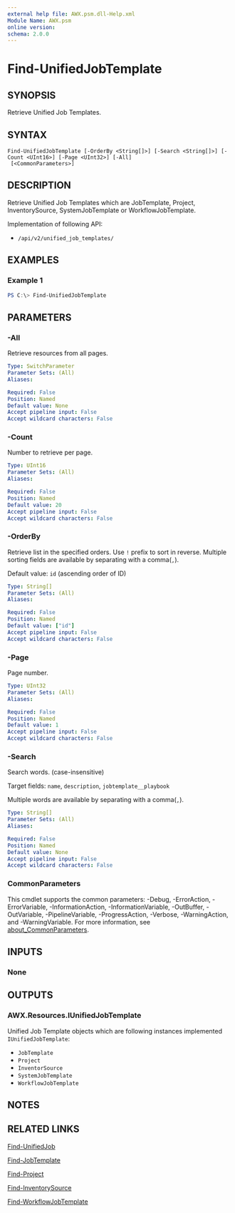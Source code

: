 ```yaml
---
external help file: AWX.psm.dll-Help.xml
Module Name: AWX.psm
online version:
schema: 2.0.0
---
```


# Find-UnifiedJobTemplate

## SYNOPSIS
Retrieve Unified Job Templates.

## SYNTAX

```
Find-UnifiedJobTemplate [-OrderBy <String[]>] [-Search <String[]>] [-Count <UInt16>] [-Page <UInt32>] [-All]
 [<CommonParameters>]
```

## DESCRIPTION
Retrieve Unified Job Templates which are JobTemplate, Project, InventorySource, SystemJobTemplate or WorkflowJobTemplate.

Implementation of following API:  
- `/api/v2/unified_job_templates/`  

## EXAMPLES

### Example 1
```powershell
PS C:\> Find-UnifiedJobTemplate
```

## PARAMETERS

### -All
Retrieve resources from all pages.

```yaml
Type: SwitchParameter
Parameter Sets: (All)
Aliases:

Required: False
Position: Named
Default value: None
Accept pipeline input: False
Accept wildcard characters: False
```

### -Count
Number to retrieve per page.

```yaml
Type: UInt16
Parameter Sets: (All)
Aliases:

Required: False
Position: Named
Default value: 20
Accept pipeline input: False
Accept wildcard characters: False
```

### -OrderBy
Retrieve list in the specified orders.
Use `!` prefix to sort in reverse.
Multiple sorting fields are available by separating with a comma(`,`).

Default value: `id` (ascending order of ID)

```yaml
Type: String[]
Parameter Sets: (All)
Aliases:

Required: False
Position: Named
Default value: ["id"]
Accept pipeline input: False
Accept wildcard characters: False
```

### -Page
Page number.

```yaml
Type: UInt32
Parameter Sets: (All)
Aliases:

Required: False
Position: Named
Default value: 1
Accept pipeline input: False
Accept wildcard characters: False
```

### -Search
Search words. (case-insensitive)

Target fields: `name`, `description`, `jobtemplate__playbook`

Multiple words are available by separating with a comma(`,`).

```yaml
Type: String[]
Parameter Sets: (All)
Aliases:

Required: False
Position: Named
Default value: None
Accept pipeline input: False
Accept wildcard characters: False
```

### CommonParameters
This cmdlet supports the common parameters: -Debug, -ErrorAction, -ErrorVariable, -InformationAction, -InformationVariable, -OutBuffer, -OutVariable, -PipelineVariable, -ProgressAction, -Verbose, -WarningAction, and -WarningVariable. For more information, see [about_CommonParameters](http://go.microsoft.com/fwlink/?LinkID=113216).

## INPUTS

### None
## OUTPUTS

### AWX.Resources.IUnifiedJobTemplate
Unified Job Template objects which are following instances implemented `IUnifiedJobTemplate`:  
- `JobTemplate`  
- `Project`  
- `InventorSource`  
- `SystemJobTemplate`  
- `WorkflowJobTemplate`  

## NOTES

## RELATED LINKS

[Find-UnifiedJob](Find-UnifiedJob.md)

[Find-JobTemplate](Find-JobTemplate.md)

[Find-Project](Find-Project.md)

[Find-InventorySource](Find-InventorySource.md)

[Find-WorkflowJobTemplate](Find-WorkflowJobTemplate.md)
